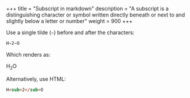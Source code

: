 +++
title = "Subscript in markdown"
description = "A subscript is a distinguishing character or symbol written directly beneath or next to and slightly below a letter or number"
weight = 900
+++

Use a single tilde (`~`) before and after the characters:

```markdown
H~2~O
```

Which renders as:

H<sub>2</sub>O

Alternatively, use HTML:

```html
H<sub>2</sub>O
```